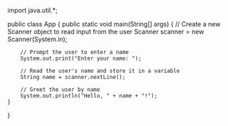 import java.util.*;

public class App {
    public static void main(String[] args) {
        // Create a new Scanner object to read input from the user
        Scanner scanner = new Scanner(System.in);

        // Prompt the user to enter a name
        System.out.print("Enter your name: ");

        // Read the user's name and store it in a variable
        String name = scanner.nextLine();

        // Greet the user by name
        System.out.println("Hello, " + name + "!");
    }
}
